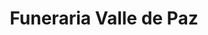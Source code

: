 ---
title: "Funeraria Valle de Paz"
url: /alajuela/funeraria-valle-de-paz/
shop: directores de funerarias
---